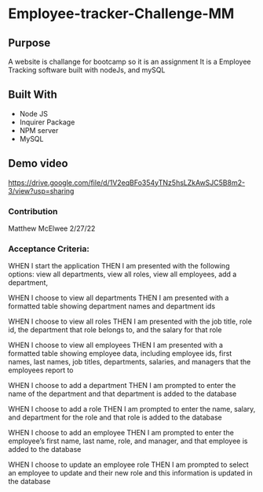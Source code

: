 # Employee-tracker-Challenge-MM

## Purpose
A website is challange  for bootcamp so it is an assignment
It is a Employee Tracking software built with nodeJs, and mySQL




## Built With
* Node JS
* Inquirer Package
* NPM server
* MySQL

## Demo video
https://drive.google.com/file/d/1V2eqBFo354yTNz5hsLZkAwSJC5B8m2-3/view?usp=sharing

### Contribution
Matthew McElwee
2/27/22

### Acceptance Criteria:
WHEN I start the application
THEN I am presented with the following options: view all departments, view all roles, view all employees, add a department,


WHEN I choose to view all departments
THEN I am presented with a formatted table showing department names and department ids

WHEN I choose to view all roles
THEN I am presented with the job title, role id, the department that role belongs to, and the salary for that role

WHEN I choose to view all employees
THEN I am presented with a formatted table showing employee data, including employee ids, first names, last names, job titles, departments, salaries, and managers that the employees report to

WHEN I choose to add a department
THEN I am prompted to enter the name of the department and that department is added to the database

WHEN I choose to add a role
THEN I am prompted to enter the name, salary, and department for the role and that role is added to the database

WHEN I choose to add an employee
THEN I am prompted to enter the employee’s first name, last name, role, and manager, and that employee is added to the database

WHEN I choose to update an employee role
THEN I am prompted to select an employee to update and their new role and this information is updated in the database